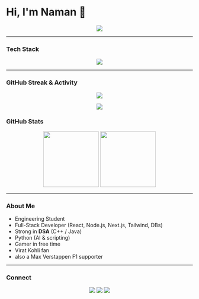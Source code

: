 # Hi, I'm Naman 👋  

<p align="center">
  <img src="https://readme-typing-svg.herokuapp.com?size=28&color=3CB371&center=true&vCenter=true&width=600&height=50&lines=Full+Stack+Developer;DSA+Practitioner;AI+Explorer;Gamer;Virat+Kohli+%26+Max+Verstappen+Fan" />
</p>

---
###  Tech Stack
<p align="center">
  <img src="https://skillicons.dev/icons?i=cpp,java,py,js,ts,html,css,react,nextjs,nodejs,express,tailwind,bootstrap,git,github,vscode,mongodb,mysql,postgres" />
</p>

---
### GitHub Streak & Activity
<p align="center">
  <img src="https://github-readme-streak-stats.herokuapp.com/?user=NamanGaonkar&theme=radical"/>
</p>
<p align="center">
  <img src="https://activity-graph.herokuapp.com/graph?username=NamanGaonkar&theme=github"/>
</p>


### GitHub Stats
<p align="center">
  <img src="https://github-readme-stats.vercel.app/api?username=NamanGaonkar&show_icons=true&theme=radical" height="150"/>
  <img src="https://github-readme-stats.vercel.app/api/top-langs/?username=NamanGaonkar&layout=compact&theme=radical" height="150"/>
</p>

---
###  About Me
- Engineering Student  
- Full-Stack Developer (React, Node.js, Next.js, Tailwind, DBs)  
- Strong in **DSA** (C++ / Java)  
- Python (AI & scripting)  
- Gamer in free time 
- Virat Kohli fan  
- also a Max Verstappen F1 supporter  

---
###  Connect
<p align="center">
  <a href="https://github.com/NamanGaonkar"><img src="https://img.shields.io/badge/GitHub-000?style=for-the-badge&logo=github" /></a>
  <a href="https://www.linkedin.com/in/naman-gaonkar-640822325/"><img src="https://img.shields.io/badge/LinkedIn-0077B5?style=for-the-badge&logo=linkedin&logoColor=white" /></a>
 <a href="mailto:namanrgaonkar@gmail.com"><img src="https://img.shields.io/badge/Gmail-D14836?style=for-the-badge&logo=gmail&logoColor=white" /></a>
</p>


